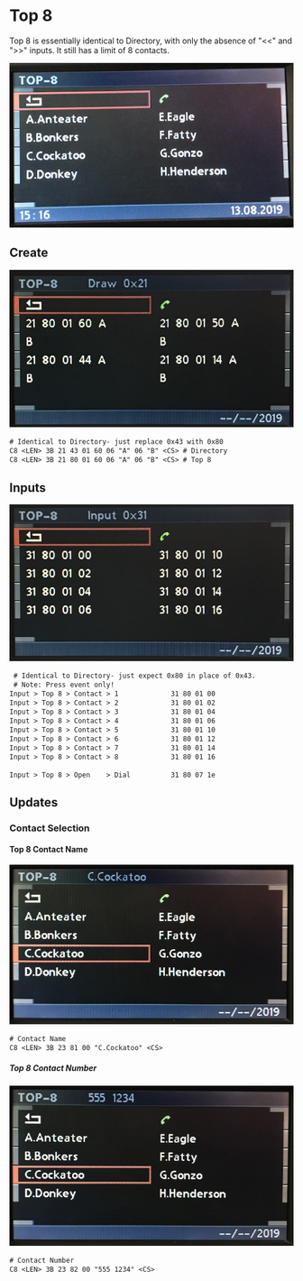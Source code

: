 # Top 8

Top 8 is essentially identical to Directory, with only the absence of "<<" and ">>" inputs. It still has a limit of 8 contacts.

![Top 8 Example](top_8/top_8_create.JPG)

## Create

![Create Top 8 Layout](top_8/top_8_21.JPG)
	
	# Identical to Directory- just replace 0x43 with 0x80
	C8 <LEN> 3B 21 43 01 60 06 "A" 06 "B" <CS> # Directory
	C8 <LEN> 3B 21 80 01 60 06 "A" 06 "B" <CS> # Top 8


## Inputs

![Top 8 Inputs](top_8/top_8_31.JPG)

	 # Identical to Directory- just expect 0x80 in place of 0x43.
	 # Note: Press event only!
    Input > Top 8 > Contact > 1             31 80 01 00
    Input > Top 8 > Contact > 2             31 80 01 02
    Input > Top 8 > Contact > 3             31 80 01 04
    Input > Top 8 > Contact > 4             31 80 01 06
    Input > Top 8 > Contact > 5             31 80 01 10
    Input > Top 8 > Contact > 6             31 80 01 12
    Input > Top 8 > Contact > 7             31 80 01 14
    Input > Top 8 > Contact > 8             31 80 01 16

    Input > Top 8 > Open    > Dial          31 80 07 1e


## Updates

### Contact Selection
#### Top 8 Contact Name

![Top 8 Contact Name](top_8/top_8_name.JPG)


    # Contact Name
    C8 <LEN> 3B 23 81 00 "C.Cockatoo" <CS>


##### Top 8 Contact Number

![Top 8 Contact Number](top_8/top_8_number.JPG)

    # Contact Number
    C8 <LEN> 3B 23 82 00 "555 1234" <CS>
